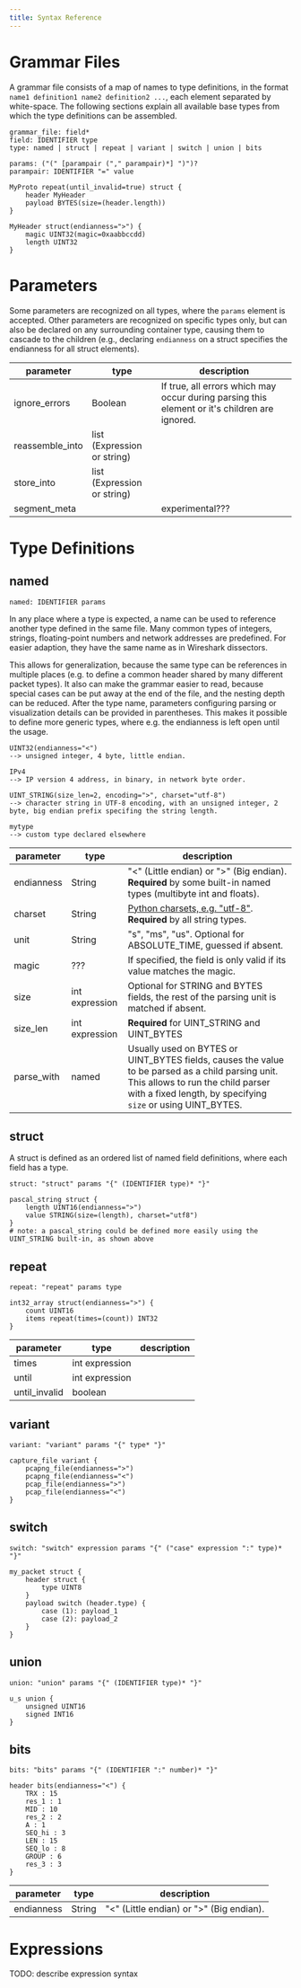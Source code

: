 ```yaml
---
title: Syntax Reference
---
```


# Grammar Files
A grammar file consists of a map of names to type definitions, in the format `name1 definition1 name2 definition2 ...`, each element separated by white-space. The following sections explain all available base types from which the type definitions can be assembled.

```
grammar_file: field*
field: IDENTIFIER type
type: named | struct | repeat | variant | switch | union | bits

params: ("(" [parampair ("," parampair)*] ")")?
parampair: IDENTIFIER "=" value
```

```
MyProto repeat(until_invalid=true) struct {
    header MyHeader
    payload BYTES(size=(header.length))
}

MyHeader struct(endianness=">") {
    magic UINT32(magic=0xaabbccdd)
    length UINT32
}
```

# Parameters

Some parameters are recognized on all types, where the `params` element is accepted. Other parameters are recognized on 
specific types only, but can also be declared on any surrounding container type, causing them to cascade to the children
(e.g., declaring `endianness` on a struct specifies the endianness for all struct elements). 

| parameter | type | description |
| ------------- | ------- | --- |
| ignore_errors | Boolean | If true, all errors which may occur during parsing this element or it's children are ignored. |
| reassemble_into | list (Expression or string) |  |
| store_into | list (Expression or string) |  |
| segment_meta |  | experimental??? |



# Type Definitions

## named

```
named: IDENTIFIER params
```

In any place where a type is expected, a name can be used to reference another type defined in the same file. Many common types of integers, strings, floating-point numbers and network addresses are predefined. For easier adaption, they have the same name as in Wireshark dissectors.

This allows for generalization, because the same type can be references in multiple places (e.g. to define a common header shared by many different packet types). It also can make the grammar easier to read, because special cases can be put away at the end of the file, and the nesting depth can be reduced.
After the type name, parameters configuring parsing or visualization details can be provided in parentheses. This makes it possible to define more generic types, where e.g. the endianness is left open until the usage.

```
UINT32(endianness="<")
--> unsigned integer, 4 byte, little endian.

IPv4
--> IP version 4 address, in binary, in network byte order.

UINT_STRING(size_len=2, encoding=">", charset="utf-8")
--> character string in UTF-8 encoding, with an unsigned integer, 2 byte, big endian prefix specifing the string length.
  
mytype
--> custom type declared elsewhere
```


| parameter | type | description |
| ------------- | ------- | --- |
| endianness    | String  | "<" (Little endian) or ">" (Big endian). **Required** by some built-in named types (multibyte int and floats). |
| charset       | String  | [Python charsets, e.g. "utf-8"][charsets]. **Required** by all string types. |
| unit          | String  | "s", "ms", "us". Optional for ABSOLUTE_TIME, guessed if absent. |
| magic         | ???     | If specified, the field is only valid if its value matches the magic. |
| size          | int expression  | Optional for STRING and BYTES fields, the rest of the parsing unit is matched if absent. |
| size_len      | int expression  | **Required** for UINT_STRING and UINT_BYTES |
| parse_with    | named   | Usually used on BYTES or UINT_BYTES fields, causes the value to be parsed as a child parsing unit. This allows to run the child parser with a fixed length, by specifying `size` or using UINT_BYTES. |


## struct
A struct is defined as an ordered list of named field definitions, where each field has a type.

```
struct: "struct" params "{" (IDENTIFIER type)* "}"
```


```
pascal_string struct {
	length UINT16(endianness=">")
	value STRING(size=(length), charset="utf8")
}
# note: a pascal_string could be defined more easily using the UINT_STRING built-in, as shown above
```





## repeat

```
repeat: "repeat" params type
```


```
int32_array struct(endianness=">") {
	count UINT16
	items repeat(times=(count)) INT32
}
```



| parameter | type | description |
| ------------- | ------- | --- |
| times       | int expression  |  |
| until       | int expression |  |
| until_invalid       | boolean  |  |


## variant

```
variant: "variant" params "{" type* "}"
```


```
capture_file variant {
	pcapng_file(endianness=">")
	pcapng_file(endianness="<")
	pcap_file(endianness=">")
	pcap_file(endianness="<")
}

```




## switch

```
switch: "switch" expression params "{" ("case" expression ":" type)* "}"
```


```
my_packet struct {
	header struct {
		type UINT8
	}
	payload switch (header.type) {
		case (1): payload_1
		case (2): payload_2
	}
}
```




## union

```
union: "union" params "{" (IDENTIFIER type)* "}"
```

```
u_s union {
	unsigned UINT16
	signed INT16
}
```




## bits

```
bits: "bits" params "{" (IDENTIFIER ":" number)* "}"
```

```
header bits(endianness="<") {
	TRX : 15
	res_1 : 1
	MID : 10
	res_2 : 2
	A : 1
	SEQ_hi : 3
	LEN : 15
	SEQ_lo : 8
	GROUP : 6
	res_3 : 3
}
```


| parameter | type | description |
| ------------- | ------- | --- |
| endianness    | String  | "<" (Little endian) or ">" (Big endian). |


# Expressions

TODO: describe expression syntax 


[charsets]: <https://docs.python.org/3/library/codecs.html#standard-encodings>
